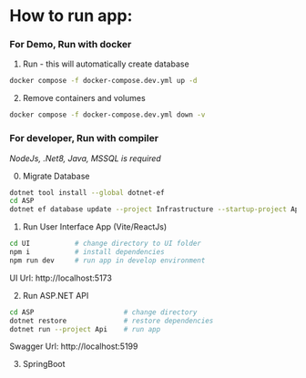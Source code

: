 # How to run app:
### For Demo, Run with docker
1. Run - this will automatically create database
```bash
docker compose -f docker-compose.dev.yml up -d
```
2. Remove containers and volumes
```bash
docker compose -f docker-compose.dev.yml down -v
```


### For developer, Run with compiler
_NodeJs, .Net8, Java, MSSQL is required_

0. Migrate Database
```bash
dotnet tool install --global dotnet-ef
cd ASP
dotnet ef database update --project Infrastructure --startup-project Api
```

1. Run User Interface App (Vite/ReactJs) <br>
``` bash
cd UI           # change directory to UI folder
npm i           # install dependencies
npm run dev     # run app in develop environment
```
UI Url: http://localhost:5173 


2. Run ASP.NET API <br>
``` bash
cd ASP                      # change directory  
dotnet restore              # restore dependencies
dotnet run --project Api    # run app
``` 
Swagger Url: http://localhost:5199


3. SpringBoot
